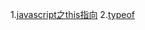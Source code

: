 1.[javascript之this指向](https://github.com/gottayan/note/issues/1)
2.[typeof](https://github.com/gottayan/note/issues/1)
